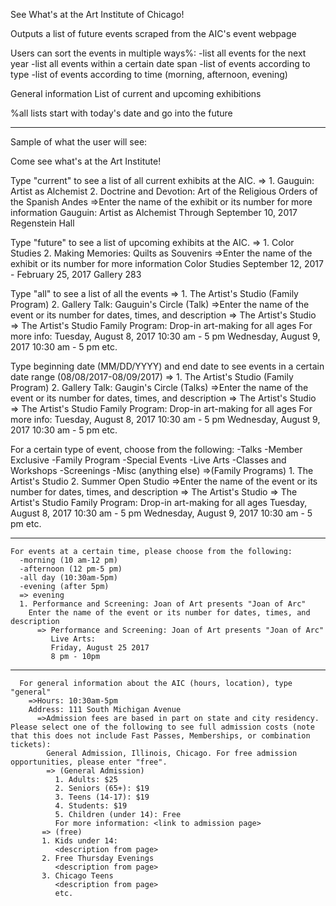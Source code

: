 See What's at the Art Institute of Chicago!

Outputs a list of future events scraped from the AIC's event webpage

Users can sort the events in multiple ways%:
  -list all events for the next year
  -list all events within a certain date span
  -list of events according to type
  -list of events according to time (morning, afternoon, evening)

General information
List of current and upcoming exhibitions

%all lists start with today's date and go into the future

-------------------------------------------------------------------------------
Sample of what the user will see:

Come see what's at the Art Institute!

Type "current" to see a list of all current exhibits at the AIC.
  => 1. Gauguin: Artist as Alchemist
     2. Doctrine and Devotion: Art of the Religious Orders of the Spanish Andes
     =>Enter the name of the exhibit or its number for more information
      Gauguin: Artist as Alchemist
      Through September 10, 2017
      Regenstein Hall
      <description>
      <link to exhibit page>

Type "future" to see a list of upcoming exhibits at the AIC.
  => 1. Color Studies
     2. Making Memories: Quilts as Souvenirs
     =>Enter the name of the exhibit or its number for more information
     Color Studies
     September 12, 2017 - February 25, 2017
     Gallery 283
     <description>
     <link to exhibit page>

Type "all" to see a list of all the events
  => 1. The Artist's Studio (Family Program)
     2. Gallery Talk: Gauguin's Circle (Talk)
     =>Enter the name of the event or its number for dates, times, and description => The Artist's Studio
      => The Artist's Studio
         Family Program: Drop-in art-making for all ages
         For more info: <link to first event description>
         Tuesday, August 8, 2017
            10:30 am - 5 pm
         Wednesday, August 9, 2017
            10:30 am - 5 pm
         etc.

  Type beginning date (MM/DD/YYYY) and end date to see events in a certain date range (08/08/2017-08/09/2017)
    => 1. The Artist's Studio (Family Program)
       2. Gallery Talk: Gaugin's Circle (Talks)
       =>Enter the name of the event or its number for dates, times, and description => The Artist's Studio
        => The Artist's Studio
           Family Program: Drop-in art-making for all ages
           For more info: <link to first event description>
           Tuesday, August 8, 2017
              10:30 am - 5 pm
           Wednesday, August 9, 2017
              10:30 am - 5 pm
           etc.

  For a certain type of event, choose from the following:
    -Talks
    -Member Exclusive
    -Family Program
    -Special Events
    -Live Arts
    -Classes and Workshops
    -Screenings
    -Misc (anything else)
    =>(Family Programs)
       1. The Artist's Studio
       2. Summer Open Studio
       =>Enter the name of the event or its number for dates, times, and description => The Artist's Studio
        => The Artist's Studio
           Family Program: Drop-in art-making for all ages
           Tuesday, August 8, 2017
              10:30 am - 5 pm
           Wednesday, August 9, 2017
              10:30 am - 5 pm
           etc.
_______________________________________________________________________________
    For events at a certain time, please choose from the following:
      -morning (10 am-12 pm)
      -afternoon (12 pm-5 pm)
      -all day (10:30am-5pm)
      -evening (after 5pm)
      => evening
      1. Performance and Screening: Joan of Art presents "Joan of Arc"
        Enter the name of the event or its number for dates, times, and description
          => Performance and Screening: Joan of Art presents "Joan of Arc"
             Live Arts:
             Friday, August 25 2017
             8 pm - 10pm
___________________________________________________________________________________
      For general information about the AIC (hours, location), type "general"
        =>Hours: 10:30am-5pm
        Address: 111 South Michigan Avenue
          =>Admission fees are based in part on state and city residency. Please select one of the following to see full admission costs (note that this does not include Fast Passes, Memberships, or combination tickets):
            General Admission, Illinois, Chicago. For free admission opportunities, please enter "free".
            => (General Admission)
              1. Adults: $25
              2. Seniors (65+): $19
              3. Teens (14-17): $19
              4. Students: $19
              5. Children (under 14): Free
              For more information: <link to admission page>
           => (free)
           1. Kids under 14:
              <description from page>
           2. Free Thursday Evenings
              <description from page>
           3. Chicago Teens
              <description from page>
              etc.
